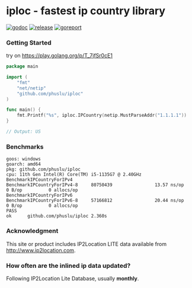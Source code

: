 # iploc - fastest ip country library

[![godoc][godoc-img]][godoc] [![release][release-img]][release] [![goreport][goreport-img]][goreport]

### Getting Started

try on https://play.golang.org/p/T_7jfSr0cE1
```go
package main

import (
	"fmt"
	"net/netip"
	"github.com/phuslu/iploc"
)

func main() {
	fmt.Printf("%s", iploc.IPCountry(netip.MustParseAddr("1.1.1.1"))
}

// Output: US
```

### Benchmarks
```
goos: windows
goarch: amd64
pkg: github.com/phuslu/iploc
cpu: 11th Gen Intel(R) Core(TM) i5-1135G7 @ 2.40GHz
BenchmarkIPCountryForIPv4
BenchmarkIPCountryForIPv4-8     80750439                13.57 ns/op            0 B/op          0 allocs/op
BenchmarkIPCountryForIPv6
BenchmarkIPCountryForIPv6-8     57166812                20.44 ns/op            0 B/op          0 allocs/op
PASS
ok      github.com/phuslu/iploc 2.360s
```

### Acknowledgment
This site or product includes IP2Location LITE data available from http://www.ip2location.com.

### How often are the inlined ip data updated?
Following IP2Location Lite Database, usually **monthly**.

[godoc-img]: http://img.shields.io/badge/godoc-reference-blue.svg
[godoc]: https://godoc.org/github.com/phuslu/iploc
[release-img]: https://img.shields.io/github/v/tag/phuslu/iploc?label=release
[release]: https://github.com/phuslu/iploc/releases
[goreport-img]: https://goreportcard.com/badge/github.com/phuslu/iploc
[goreport]: https://goreportcard.com/report/github.com/phuslu/iploc
[coverage-img]: http://gocover.io/_badge/github.com/phuslu/iploc
[coverage]: https://gocover.io/github.com/phuslu/iploc
